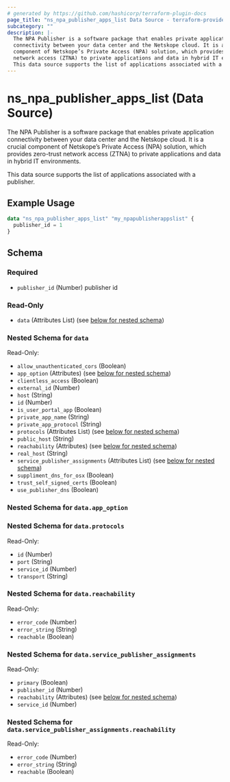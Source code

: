 ```yaml
---
# generated by https://github.com/hashicorp/terraform-plugin-docs
page_title: "ns_npa_publisher_apps_list Data Source - terraform-provider-ns"
subcategory: ""
description: |-
  The NPA Publisher is a software package that enables private application
  connectivity between your data center and the Netskope cloud. It is a crucial
  component of Netskope’s Private Access (NPA) solution, which provides zero-trust
  network access (ZTNA) to private applications and data in hybrid IT environments.
  This data source supports the list of applications associated with a publisher.
---
```


# ns_npa_publisher_apps_list (Data Source)

The NPA Publisher is a software package that enables private application
connectivity between your data center and the Netskope cloud. It is a crucial 
component of Netskope’s Private Access (NPA) solution, which provides zero-trust 
network access (ZTNA) to private applications and data in hybrid IT environments.

This data source supports the list of applications associated with a publisher.

## Example Usage

```terraform
data "ns_npa_publisher_apps_list" "my_npapublisherappslist" {
  publisher_id = 1
}
```

<!-- schema generated by tfplugindocs -->
## Schema

### Required

- `publisher_id` (Number) publisher id

### Read-Only

- `data` (Attributes List) (see [below for nested schema](#nestedatt--data))

<a id="nestedatt--data"></a>
### Nested Schema for `data`

Read-Only:

- `allow_unauthenticated_cors` (Boolean)
- `app_option` (Attributes) (see [below for nested schema](#nestedatt--data--app_option))
- `clientless_access` (Boolean)
- `external_id` (Number)
- `host` (String)
- `id` (Number)
- `is_user_portal_app` (Boolean)
- `private_app_name` (String)
- `private_app_protocol` (String)
- `protocols` (Attributes List) (see [below for nested schema](#nestedatt--data--protocols))
- `public_host` (String)
- `reachability` (Attributes) (see [below for nested schema](#nestedatt--data--reachability))
- `real_host` (String)
- `service_publisher_assignments` (Attributes List) (see [below for nested schema](#nestedatt--data--service_publisher_assignments))
- `suppliment_dns_for_osx` (Boolean)
- `trust_self_signed_certs` (Boolean)
- `use_publisher_dns` (Boolean)

<a id="nestedatt--data--app_option"></a>
### Nested Schema for `data.app_option`


<a id="nestedatt--data--protocols"></a>
### Nested Schema for `data.protocols`

Read-Only:

- `id` (Number)
- `port` (String)
- `service_id` (Number)
- `transport` (String)


<a id="nestedatt--data--reachability"></a>
### Nested Schema for `data.reachability`

Read-Only:

- `error_code` (Number)
- `error_string` (String)
- `reachable` (Boolean)


<a id="nestedatt--data--service_publisher_assignments"></a>
### Nested Schema for `data.service_publisher_assignments`

Read-Only:

- `primary` (Boolean)
- `publisher_id` (Number)
- `reachability` (Attributes) (see [below for nested schema](#nestedatt--data--service_publisher_assignments--reachability))
- `service_id` (Number)

<a id="nestedatt--data--service_publisher_assignments--reachability"></a>
### Nested Schema for `data.service_publisher_assignments.reachability`

Read-Only:

- `error_code` (Number)
- `error_string` (String)
- `reachable` (Boolean)
